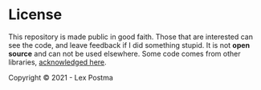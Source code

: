 # License

This repository is made public in good faith. Those that are interested can see the code, and leave feedback if I did something stupid. It is not **open source** and can not be used elsewhere. Some code comes from other libraries, [acknowledged here](Acknowledgements.md).

Copyright © 2021 - Lex Postma
